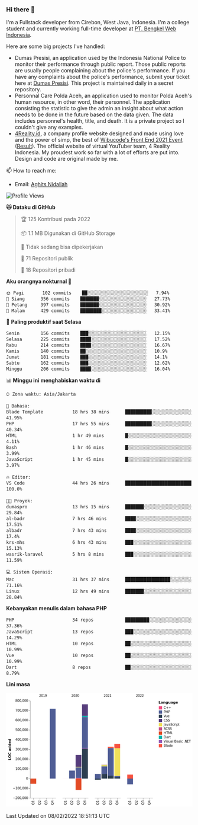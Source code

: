 ### Hi there 👋
I'm a Fullstack developer from Cirebon, West Java, Indonesia. I'm a college student and currently working full-time developer at [PT. Bengkel Web Indonesia](https://github.com/PT-Bengkel-Web-Indonesia).

Here are some big projects I've handled:
- Dumas Presisi, an application used by the Indonesia National Police to monitor their performance through public report. Those public reports are usually people complaining about the police's performance. If you have any complaints about the police's performance, submit your ticket here at [Dumas Presisi](https://dumaspresisi.polri.go.id/dumaspro). This project is maintained daily in a secret repository.
- Personnal Care Polda Aceh, an application used to monitor Polda Aceh's human resource, in other word, their personnel. The application consisting the statistic to give the admin an insight about what action needs to be done in the future based on the data given. The data includes personnel's health, title, and death. It is a private project so I couldn't give any examples.
- [4Reality.id](https://4reality.id), a company profile website designed and made using love and the power of simp, the best of [Wibucode's Front End 2021 Event](https://github.com/wibucode02/submision-event-frontend-2021) ([Result](https://github.com/wibucode02/top-5-pemenang-event-front-end-wibucode-2021)). The official website of virtual YouTuber team, 4 Reality Indonesia. My proudest work so far with a lot of efforts are put into. Design and code are original made by me.

📫 How to reach me:
- Email: [Aghits Nidallah](mailto:yourlovelydev@gmail.com)

<!--START_SECTION:waka-->
![Profile Views](http://img.shields.io/badge/Profil%20dilihat-20-blue)

**🐱 Dataku di GitHub** 

> 🏆 125 Kontribusi pada 2022
 > 
> 📦 1.1 MB Digunakan di GitHub Storage 
 > 
> 🚫 Tidak sedang bisa dipekerjakan
 > 
> 📜 71 Repositori publik 
 > 
> 🔑 18 Repositori pribadi  
 > 
**Aku orangnya nokturnal 🦉** 

```text
🌞 Pagi       102 commits    ██░░░░░░░░░░░░░░░░░░░░░░░   7.94% 
🌆 Siang      356 commits    ███████░░░░░░░░░░░░░░░░░░   27.73% 
🌃 Petang     397 commits    ███████░░░░░░░░░░░░░░░░░░   30.92% 
🌙 Malam      429 commits    ████████░░░░░░░░░░░░░░░░░   33.41%

```
📅 **Paling produktif saat Selasa** 

```text
Senin        156 commits    ███░░░░░░░░░░░░░░░░░░░░░░   12.15% 
Selasa       225 commits    ████░░░░░░░░░░░░░░░░░░░░░   17.52% 
Rabu         214 commits    ████░░░░░░░░░░░░░░░░░░░░░   16.67% 
Kamis        140 commits    ██░░░░░░░░░░░░░░░░░░░░░░░   10.9% 
Jumat        181 commits    ███░░░░░░░░░░░░░░░░░░░░░░   14.1% 
Sabtu        162 commits    ███░░░░░░░░░░░░░░░░░░░░░░   12.62% 
Minggu       206 commits    ████░░░░░░░░░░░░░░░░░░░░░   16.04%

```


📊 **Minggu ini menghabiskan waktu di** 

```text
⌚︎ Zona waktu: Asia/Jakarta

💬 Bahasa: 
Blade Template           18 hrs 38 mins      ██████████░░░░░░░░░░░░░░░   41.95% 
PHP                      17 hrs 55 mins      ██████████░░░░░░░░░░░░░░░   40.34% 
HTML                     1 hr 49 mins        █░░░░░░░░░░░░░░░░░░░░░░░░   4.11% 
Bash                     1 hr 46 mins        █░░░░░░░░░░░░░░░░░░░░░░░░   3.99% 
JavaScript               1 hr 45 mins        █░░░░░░░░░░░░░░░░░░░░░░░░   3.97%

🔥 Editor: 
VS Code                  44 hrs 26 mins      █████████████████████████   100.0%

🐱‍💻 Proyek: 
dumaspro                 13 hrs 15 mins      ███████░░░░░░░░░░░░░░░░░░   29.84% 
al-badr                  7 hrs 46 mins       ████░░░░░░░░░░░░░░░░░░░░░   17.51% 
albadr                   7 hrs 43 mins       ████░░░░░░░░░░░░░░░░░░░░░   17.4% 
krs-mhs                  6 hrs 43 mins       ███░░░░░░░░░░░░░░░░░░░░░░   15.13% 
wasrik-laravel           5 hrs 8 mins        ███░░░░░░░░░░░░░░░░░░░░░░   11.59%

💻 Sistem Operasi: 
Mac                      31 hrs 37 mins      █████████████████░░░░░░░░   71.16% 
Linux                    12 hrs 49 mins      ███████░░░░░░░░░░░░░░░░░░   28.84%

```

**Kebanyakan menulis dalam bahasa PHP** 

```text
PHP                      34 repos            █████████░░░░░░░░░░░░░░░░   37.36% 
JavaScript               13 repos            ███░░░░░░░░░░░░░░░░░░░░░░   14.29% 
HTML                     10 repos            ██░░░░░░░░░░░░░░░░░░░░░░░   10.99% 
Vue                      10 repos            ██░░░░░░░░░░░░░░░░░░░░░░░   10.99% 
Dart                     8 repos             ██░░░░░░░░░░░░░░░░░░░░░░░   8.79%

```


**Lini masa**

![Chart not found](https://raw.githubusercontent.com/NikarashiHatsu/NikarashiHatsu/master/charts/bar_graph.png) 


 Last Updated on 08/02/2022 18:51:13 UTC
<!--END_SECTION:waka-->
